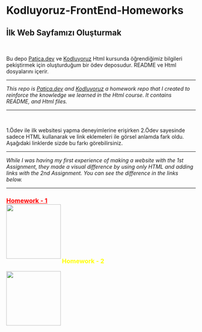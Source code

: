 # Kodluyoruz-FrontEnd-Homeworks

## İlk Web Sayfamızı Oluşturmak

<br >

Bu depo [Patica.dev](https://www.patika.dev/tr) ve [Kodluyoruz](https://www.kodluyoruz.org) Html kursunda öğrendiğimiz bilgileri pekiştirmek için oluşturduğum bir ödev deposudur. README ve Html dosyalarını içerir.

---

_This repo is [Patica.dev](https://www.patika.dev/tr) and [Kodluyoruz](https://www.kodluyoruz.org) a homework repo that I created to reinforce the knowledge we learned in the Html course. It contains README, and Html files._

---

<br>

1.Ödev ile ilk websitesi yapma deneyimlerine erişirken 2.Ödev sayesinde sadece HTML kullanarak ve link eklemeleri ile görsel anlamda fark oldu. Aşağıdaki linklerde sizde bu farkı görebilirsiniz.

---

_While I was having my first experience of making a website with the 1st Assignment, they made a visual difference by using only HTML and adding links with the 2nd Assignment. You can see the difference in the links below._

---

<div>
<h3>
<a style="color:red" href="https://github.com/Overated/Kodluyoruz-FrontEnd-Homeworks/tree/main/HTML/Homework-1#atakan-ertek"><strong>Homework - 1</strong></a><br>
<a href="https://github.com/Overated/Kodluyoruz-FrontEnd-Homeworks/tree/main/HTML/Homework-1#atakan-ertek" title="Insertion-Sort-Projesi">
<img align="left" height="145" src="https://github-readme-stats.vercel.app/api/pin/?username=Overated&repo=Kodluyoruz-FrontEnd-Homeworks&theme=react&border_color=61dafb&border_radius=20"></a>
</div>

<br><br><br><br><br><br>

<div>
<h3>
<p style="color:yellow"><strong>Homework - 2</strong></p>
<a href="https://github.com/Overated/Kodluyoruz-FrontEnd-Homeworks/tree/main/HTML/Homework-2#atakan-ertek" title="Insertion-Sort-Projesi">
<img align="left" height="145" src="https://github-readme-stats.vercel.app/api/pin/?username=Overated&repo=Kodluyoruz-FrontEnd-Homeworks&theme=react&border_color=61dafb&border_radius=20"></a>
</div>
